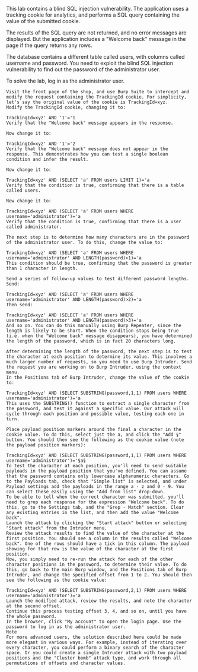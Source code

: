 This lab contains a blind SQL injection vulnerability. The application uses a tracking cookie for analytics, and performs a SQL query containing the value of the submitted cookie.

The results of the SQL query are not returned, and no error messages are displayed. But the application includes a "Welcome back" message in the page if the query returns any rows.

The database contains a different table called users, with columns called username and password. You need to exploit the blind SQL injection vulnerability to find out the password of the administrator user.

To solve the lab, log in as the administrator user.

	Visit the front page of the shop, and use Burp Suite to intercept and modify the request containing the TrackingId cookie. For simplicity, let's say the original value of the cookie is TrackingId=xyz.
	Modify the TrackingId cookie, changing it to:

	TrackingId=xyz' AND '1'='1
	Verify that the "Welcome back" message appears in the response.

	Now change it to:

	TrackingId=xyz' AND '1'='2
	Verify that the "Welcome back" message does not appear in the response. This demonstrates how you can test a single boolean condition and infer the result.

	Now change it to:

	TrackingId=xyz' AND (SELECT 'a' FROM users LIMIT 1)='a
	Verify that the condition is true, confirming that there is a table called users.

	Now change it to:

	TrackingId=xyz' AND (SELECT 'a' FROM users WHERE username='administrator')='a
	Verify that the condition is true, confirming that there is a user called administrator.

	The next step is to determine how many characters are in the password of the administrator user. To do this, change the value to:

	TrackingId=xyz' AND (SELECT 'a' FROM users WHERE username='administrator' AND LENGTH(password)>1)='a
	This condition should be true, confirming that the password is greater than 1 character in length.

	Send a series of follow-up values to test different password lengths. Send:

	TrackingId=xyz' AND (SELECT 'a' FROM users WHERE username='administrator' AND LENGTH(password)>2)='a
	Then send:

	TrackingId=xyz' AND (SELECT 'a' FROM users WHERE username='administrator' AND LENGTH(password)>3)='a
	And so on. You can do this manually using Burp Repeater, since the length is likely to be short. When the condition stops being true (i.e. when the "Welcome back" message disappears), you have determined the length of the password, which is in fact 20 characters long.

	After determining the length of the password, the next step is to test the character at each position to determine its value. This involves a much larger number of requests, so you need to use Burp Intruder. Send the request you are working on to Burp Intruder, using the context menu.
	In the Positions tab of Burp Intruder, change the value of the cookie to:

	TrackingId=xyz' AND (SELECT SUBSTRING(password,1,1) FROM users WHERE username='administrator')='a
	This uses the SUBSTRING() function to extract a single character from the password, and test it against a specific value. Our attack will cycle through each position and possible value, testing each one in turn.

	Place payload position markers around the final a character in the cookie value. To do this, select just the a, and click the "Add §" button. You should then see the following as the cookie value (note the payload position markers):

	TrackingId=xyz' AND (SELECT SUBSTRING(password,1,1) FROM users WHERE username='administrator')='§a§
	To test the character at each position, you'll need to send suitable payloads in the payload position that you've defined. You can assume that the password contains only lowercase alphanumeric characters. Go to the Payloads tab, check that "Simple list" is selected, and under Payload settings add the payloads in the range a - z and 0 - 9. You can select these easily using the "Add from list" drop-down.
	To be able to tell when the correct character was submitted, you'll need to grep each response for the expression "Welcome back". To do this, go to the Settings tab, and the "Grep - Match" section. Clear any existing entries in the list, and then add the value "Welcome back".
	Launch the attack by clicking the "Start attack" button or selecting "Start attack" from the Intruder menu.
	Review the attack results to find the value of the character at the first position. You should see a column in the results called "Welcome back". One of the rows should have a tick in this column. The payload showing for that row is the value of the character at the first position.
	Now, you simply need to re-run the attack for each of the other character positions in the password, to determine their value. To do this, go back to the main Burp window, and the Positions tab of Burp Intruder, and change the specified offset from 1 to 2. You should then see the following as the cookie value:

	TrackingId=xyz' AND (SELECT SUBSTRING(password,2,1) FROM users WHERE username='administrator')='a
	Launch the modified attack, review the results, and note the character at the second offset.
	Continue this process testing offset 3, 4, and so on, until you have the whole password.
	In the browser, click "My account" to open the login page. Use the password to log in as the administrator user.
	Note
	For more advanced users, the solution described here could be made more elegant in various ways. For example, instead of iterating over every character, you could perform a binary search of the character space. Or you could create a single Intruder attack with two payload positions and the "Cluster bomb" attack type, and work through all permutations of offsets and character values.